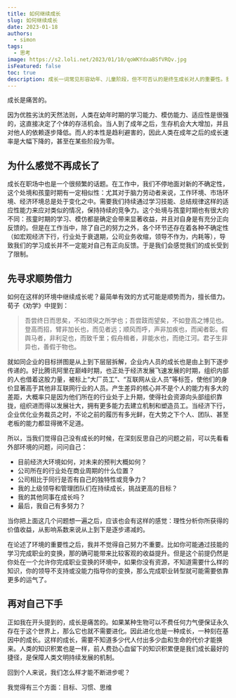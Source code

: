 ```yaml
---
title: 如何继续成长
slug: 如何继续成长
date: 2023-01-18
authors:
  - simon
tags:
  - 思考
image: https://s2.loli.net/2023/01/10/qoWKYdxaBSfVRQv.jpg
isFeatured: false
toc: true
description: 成长一词常见形容幼年、儿童阶段，但不可否认的是终生成长对人的重要性。我将尝试通过这篇文章简单聊聊自己在如今这个阶段对于成长的认识。
---
```

成长是痛苦的。

因为优胜劣汰的天然法则，人类在幼年时期的学习能力、模仿能力、适应性是很强的，这直接决定了个体的存活机会。当人到了成年之后，生存机会大大增加，并且对他人的依赖逐步降低。而人的本性是趋利避害的，因此人类在成年之后的成长速率是大幅下降的，甚至在某些阶段为零。

## 为什么感觉不再成长了

成长在职场中也是一个很频繁的话题。在工作中，我们不停地面对新的不确定性，这个处境和孩童时期有一定相似性：尤其对于脑力劳动者来说，工作环境、市场环境、经济环境总是处于变化之中。需要我们持续通过学习技能、总结规律这样的适应性能力来应对类似的情况，保持持续的竞争力。这个处境与孩童时期也有很大的不同：孩童时期的学习、模仿都是确定会带来显著收益，并且对自身是有充分正向反馈的。但是在工作当中，除了自己的努力之外，各个环节还存在着各种不确定性（如宏观经济下行，行业处于衰退期，公司业务收缩，领导不作为，内耗等），导致我们的学习成长并不一定能对自己有正向反馈。于是我们会感觉我们的成长受到了限制。

## 先寻求顺势借力

如何在这样的环境中继续成长呢？最简单有效的方式可能是顺势而为，擅长借力。荀子《劝学》中提到：

> 吾尝终日而思矣，不如须臾之所学也；吾尝跂而望矣，不如登高之博见也。登高而招，臂非加长也，而见者远；顺风而呼，声非加疾也，而闻者彰。假舆马者，非利足也，而致千里；假舟楫者，非能水也，而绝江河。君子生非异也，善假于物也。

就如同企业的目标拼图是从上到下层层拆解，企业内人员的成长也是由上到下逐步传递的。好比腾讯阿里在巅峰时期，也正处于经济发展飞速发展的时期，组织内部的人也借着这股力量，被标上“大厂员工”、“互联网从业人员”等标签，使他们的身价显著高于其他非互联网行业的人员。产生差异的核心并不是个人的能力有多大的差距，大概率只是因为他们所在的行业处于上升期，使得社会资源向头部组织靠拢，组织进而得以发展壮大，拥有更多能力去建立机制和塑造员工。当经济下行，企业优化业务裁员之时，不论之前的履历有多光鲜，在大势之下个人、团队、甚至老板的能力都显得微不足道。

所以，当我们觉得自己没有成长的时候，在深刻反思自己的问题之前，可以先看看外部环境的问题，问问自己：

* 目前经济大环境如何，对未来的预判大概如何？
* 公司所在的行业处在商业周期的什么位置？
* 公司相比于同行是否有自己的独特性或竞争力？
* 我的上级领导和管理团队们在持续成长，挑战更高的目标？
* 我的其他同事在成长吗？
* 最后，我自己有多努力？

当你把上面这几个问题想一遍之后，应该也会有这样的感觉：理性分析你所获得的价值收益，从影响系数来说从上到下是逐步递减的。

在论述了环境的重要性之后，我并不觉得自己努力不重要。比如你可能通过技能的学习完成职业的变换，那的确可能带来比较客观的收益提升。但是这个前提仍然是你处在一个允许你完成职业变换的环境中，如果你没有资源，不知道需要什么样的知识，你的领导不支持或没能力指导你的变换，那么完成职业转型就可能需要依靠更多的运气了。

## 再对自己下手

正如我在开头提到的，成长是痛苦的。如果某种生物可以不费任何力气便保证永久存在于这个世界上，那么它也就不需要进化。因此进化也是一种成长，一种刻在基因中的成长。这样的成长，需要不知道多少代人付出多少血和生命的代价才能换来。人类的知识积累也是一样，前人费劲心血留下的知识积累便是我们成长最好的捷径，是保障人类文明持续发展的机制。

回到个人来说，我们怎么样才能不断进步呢？

我觉得有三个方面：目标、习惯、思维

